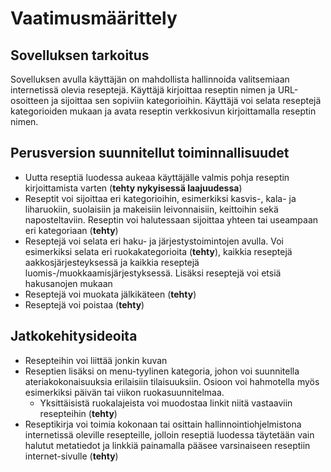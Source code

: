# Vaatimusmäärittely

## Sovelluksen tarkoitus

Sovelluksen avulla käyttäjän on mahdollista hallinnoida valitsemiaan internetissä olevia reseptejä.
Käyttäjä kirjoittaa reseptin nimen ja URL-osoitteen ja sijoittaa sen sopiviin kategorioihin.
Käyttäjä voi selata reseptejä kategorioiden mukaan ja avata reseptin verkkosivun kirjoittamalla reseptin nimen.

## Perusversion suunnitellut toiminnallisuudet
- Uutta reseptiä luodessa aukeaa käyttäjälle valmis pohja reseptin kirjoittamista varten (__tehty nykyisessä laajuudessa__)
- Reseptit voi sijoittaa eri kategorioihin, esimerkiksi kasvis-, kala- ja liharuokiin, suolaisiin ja makeisiin leivonnaisiin, keittoihin sekä naposteltaviin. Reseptin voi halutessaan sijoittaa yhteen tai useampaan eri kategoriaan (__tehty__)
- Reseptejä voi selata eri haku- ja järjestystoimintojen avulla. Voi esimerkiksi selata eri ruokakategorioita (__tehty__), kaikkia reseptejä aakkosjärjesteyksessä ja kaikkia reseptejä luomis-/muokkaamisjärjestyksessä. Lisäksi reseptejä voi etsiä hakusanojen mukaan
- Reseptejä voi muokata jälkikäteen (__tehty__)
- Reseptejä voi poistaa (__tehty__)

## Jatkokehitysideoita
- Resepteihin voi liittää jonkin kuvan
- Reseptien lisäksi on menu-tyylinen kategoria, johon voi suunnitella ateriakokonaisuuksia erilaisiin tilaisuuksiin. Osioon voi hahmotella myös esimerkiksi päivän tai viikon ruokasuunnitelmaa. 
  - Yksittäisistä ruokalajeista voi muodostaa linkit niitä vastaaviin resepteihin (__tehty__)
- Reseptikirja voi toimia kokonaan tai osittain hallinnointiohjelmistona internetissä oleville resepteille, jolloin reseptiä luodessa täytetään vain halutut metatiedot ja linkkiä painamalla pääsee varsinaiseen reseptiin internet-sivulle (__tehty__)

